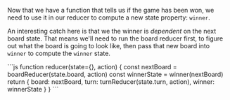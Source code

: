Now that we have a function that tells us if the game has been won,
we need to use it in our reducer to compute a new state property: `winner`.

An interesting catch here is that we the winner is *dependent* on the next
board state. That means we'll need to run the board reducer first,
to figure out what the board is going to look like, then pass that
new board into `winner` to compute the `winner` state.

<hint title="Solution">
```js
function reducer(state={}, action) {
  const nextBoard = boardReducer(state.board, action)
  const winnerState = winner(nextBoard)
  return {
    board: nextBoard,
    turn: turnReducer(state.turn, action),
    winner: winnerState
  }
}
```
</tonic>
</hint>
